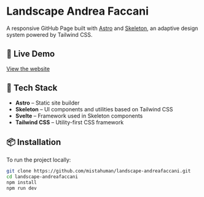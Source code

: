 # Landscape Andrea Faccani

A responsive GitHub Page built with [Astro](https://astro.build/) and [Skeleton](https://www.skeleton.dev/), an adaptive design system powered by Tailwind CSS.

## 🚀 Live Demo

[View the website](https://mistahuman.github.io/landscape-andreafaccani)

## 🧰 Tech Stack

- **Astro** – Static site builder
- **Skeleton** – UI components and utilities based on Tailwind CSS
- **Svelte** – Framework used in Skeleton components
- **Tailwind CSS** – Utility-first CSS framework

## 📦 Installation

To run the project locally:

```bash
git clone https://github.com/mistahuman/landscape-andreafaccani.git
cd landscape-andreafaccani
npm install
npm run dev
